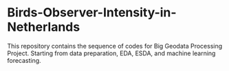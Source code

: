 # Birds-Observer-Intensity-in-Netherlands
This repository contains the sequence of codes for Big Geodata Processing Project. Starting from data preparation, EDA, ESDA, and machine learning forecasting.
